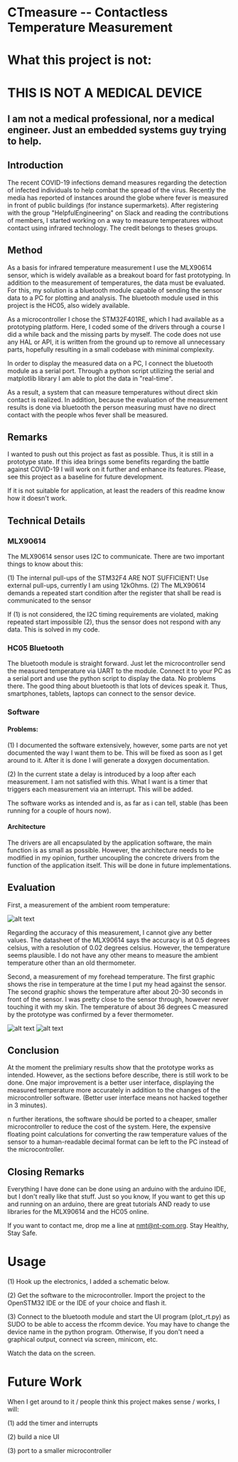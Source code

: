 # CTmeasure -- Contactless Temperature Measurement

# What this project is not:
# THIS IS NOT A MEDICAL DEVICE
## I am not a medical professional, nor a medical engineer. Just an embedded systems guy trying to help.

## Introduction

The recent COVID-19 infections demand measures regarding the detection of infected individuals to help combat the spread of the virus. Recently the media has reported of instances around the globe where fever is measured in front of public buildings (for instance supermarkets). After registering with the group "HelpfulEngineering" on Slack and reading the contributions of members, I started working on a way to measure temperatures without contact using infrared technology. The credit belongs to theses groups.

## Method

As a basis for infrared temperature measurement I use the MLX90614 sensor, which is widely available as a breakout board for fast prototyping. In addition to the measurement of temperatures, the data must be evaluated. For this, my solution is a bluetooth module capable of sending the sensor data to a PC for plotting and analysis. The bluetooth module used in this project is the HC05, also widely available. 

As a microcontroller I chose the STM32F401RE, which I had available as a prototyping platform. Here, I coded some of the drivers through a course I did a while back and the missing parts by myself. The code does not use any HAL or API, it is written from the ground up to remove all unnecessary parts, hopefully resulting in a small codebase with minimal complexity.

In order to display the measured data on a PC, I connect the bluetooth module as a serial port. Through a python script utilizing the serial and matplotlib library I am able to plot the data in "real-time".

As a result, a system that can measure temperatures without direct skin contact is realized. In addition, because the evaluation of the measurement results is done via bluetooth the person measuring must have no direct contact with the people whos fever shall be measured.

## Remarks

I wanted to push out this project as fast as possible. Thus, it is still in a prototype state. If this idea brings some benefits regarding the battle against COVID-19 I will work on it further and enhance its features. Please, see this project as a baseline for future development.

If it is not suitable for application, at least the readers of this readme know how it doesn't work.

## Technical Details

### MLX90614

The MLX90614 sensor uses I2C to communicate. There are two important things to know about this:

(1) The internal pull-ups of the STM32F4 ARE NOT SUFFICIENT! Use external pull-ups, currently I am using 12kOhms.
(2) The MLX90614 demands a repeated start condition after the register that shall be read is communicated to the sensor

If (1) is not considered, the I2C timing requirements are violated, making repeated start impossible (2), thus the sensor does not respond with any data. This is solved in my code.

### HC05 Bluetooth

The bluetooth module is straight forward. Just let the microcontroller send the measured temperature via UART to the module. Connect it to your PC as a serial port and use the python script to display the data. No problems there. The good thing about bluetooth is that lots of devices speak it. Thus, smartphones, tablets, laptops can connect to the sensor device.

### Software

#### Problems:

(1) I documented the software extensively, however, some parts are not yet documented the way I want them to be. This will be fixed as soon as I get around to it. After it is done I will generate a doxygen documentation.

(2) In the current state a delay is introduced by a loop after each measurement. I am not satisfied with this. What I want is a timer that triggers each measurement via an interrupt. This will be added. 

The software works as intended and is, as far as i can tell, stable (has been running for a couple of hours now).

#### Architecture

The drivers are all encapsulated by the application software, the main function is as small as possible. However, the architecture needs to be modified in my opinion, further uncoupling the concrete drivers from the function of the application itself. This will be done in future implementations.

## Evaluation

First, a measurement of the ambient room temperature:

![alt text](/https://github.com/nt-com/CTmeasure/tree/master/doc/img/ambient.png)

Regarding the accuracy of this measurement, I cannot give any better values. The datasheet of the MLX90614 says the accuracy is at 0.5 degrees celsius, with a resolution of 0.02 degrees celsius. However, the temperature seems plausible. I do not have any other means to measure the ambient temperature other than an old thermometer. 

Second, a measurement of my forehead temperature. The first graphic shows the rise in temperature at the time I put my head against the sensor. The second graphic shows the temperature after about 20-30 seconds in front of the sensor. I was pretty close to the sensor through, however never touching it with my skin. The temperature of about 36 degrees C measured by the prototype was confirmed by a fever thermometer.

![alt text](https://github.com/nt-com/CTmeasure/tree/master/doc/img/temp1.png)
![alt text](https://github.com/nt-com/CTmeasure/tree/master/doc/img/temp2.png)

## Conclusion

At the moment the prelimiary results show that the prototype works as intended. However, as the sections before describe, there is still work to be done. One major improvement is a better user interface, displaying the measured temperature more accurately in addition to the changes of the microcontroller software. (Better user interface means not hacked together in 3 minutes).

n further iterations, the software should be ported to a cheaper, smaller microcontroller to reduce the cost of the system. Here, the expensive floating point calculations for converting the raw temperature values of the sensor to a human-readable decimal format can be left to the PC instead of the microcontroller.

## Closing Remarks

Everything I have done can be done using an arduino with the arduino IDE, but I don't really like that stuff. Just so you know, If you want to get this up and running on an arduino, there are great tutorials AND ready to use libraries for the MLX90614 and the HC05 online.

If you want to contact me, drop me a line at nmt@nt-com.org. Stay Healthy, Stay Safe.

# Usage

(1) Hook up the electronics, I added a schematic below. 

(2) Get the software to the microcontroller. Import the project to the OpenSTM32 IDE or the IDE of your choice and flash it.

(3) Connect to the bluetooth module and start the UI program (plot_rt.py) as SUDO to be able to access the rfcomm device. You may have to change the device name in the python program. Otherwise, If you don't need a graphical output, connect via screen, minicom, etc.

Watch the data on the screen.

# Future Work

When I get around to it / people think this project makes sense / works, I will:

(1) add the timer and interrupts

(2) build a nice UI 

(3) port to a smaller microcontroller



